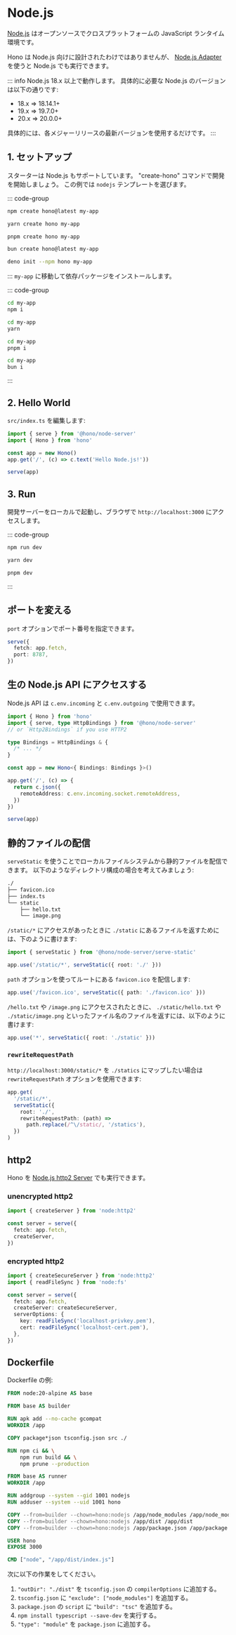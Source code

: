 # Node.js

[Node.js](https://nodejs.org/) はオープンソースでクロスプラットフォームの JavaScript ランタイム環境です。

Hono は Node.js 向けに設計されたわけではありませんが、 [Node.js Adapter](https://github.com/honojs/node-server) を使うと Node.js でも実行できます。

::: info
Node.js 18.x 以上で動作します。 具体的に必要な Node.js のバージョンは以下の通りです:

- 18.x => 18.14.1+
- 19.x => 19.7.0+
- 20.x => 20.0.0+

具体的には、各メジャーリリースの最新バージョンを使用するだけです。
:::

## 1. セットアップ

スターターは Node.js もサポートしています。
"create-hono" コマンドで開発を開始しましょう。
この例では `nodejs` テンプレートを選びます。

::: code-group

```sh [npm]
npm create hono@latest my-app
```

```sh [yarn]
yarn create hono my-app
```

```sh [pnpm]
pnpm create hono my-app
```

```sh [bun]
bun create hono@latest my-app
```

```sh [deno]
deno init --npm hono my-app
```

:::
`my-app` に移動して依存パッケージをインストールします。

::: code-group

```sh [npm]
cd my-app
npm i
```

```sh [yarn]
cd my-app
yarn
```

```sh [pnpm]
cd my-app
pnpm i
```

```sh [bun]
cd my-app
bun i
```

:::

## 2. Hello World

`src/index.ts` を編集します:

```ts
import { serve } from '@hono/node-server'
import { Hono } from 'hono'

const app = new Hono()
app.get('/', (c) => c.text('Hello Node.js!'))

serve(app)
```

## 3. Run

開発サーバーをローカルで起動し、ブラウザで `http://localhost:3000` にアクセスします。

::: code-group

```sh [npm]
npm run dev
```

```sh [yarn]
yarn dev
```

```sh [pnpm]
pnpm dev
```

:::

## ポートを変える

`port` オプションでポート番号を指定できます。

```ts
serve({
  fetch: app.fetch,
  port: 8787,
})
```

## 生の Node.js API にアクセスする

Node.js API は `c.env.incoming` と `c.env.outgoing` で使用できます。

```ts
import { Hono } from 'hono'
import { serve, type HttpBindings } from '@hono/node-server'
// or `Http2Bindings` if you use HTTP2

type Bindings = HttpBindings & {
  /* ... */
}

const app = new Hono<{ Bindings: Bindings }>()

app.get('/', (c) => {
  return c.json({
    remoteAddress: c.env.incoming.socket.remoteAddress,
  })
})

serve(app)
```

## 静的ファイルの配信

`serveStatic` を使うことでローカルファイルシステムから静的ファイルを配信できます。 以下のようなディレクトリ構成の場合を考えてみましょう:

```sh
./
├── favicon.ico
├── index.ts
└── static
    ├── hello.txt
    └── image.png
```

`/static/*` にアクセスがあったときに `./static` にあるファイルを返すためには、下のように書けます:

```ts
import { serveStatic } from '@hono/node-server/serve-static'

app.use('/static/*', serveStatic({ root: './' }))
```

`path` オプションを使ってルートにある `favicon.ico` を配信します:

```ts
app.use('/favicon.ico', serveStatic({ path: './favicon.ico' }))
```

`/hello.txt` や `/image.png` にアクセスされたときに、 `./static/hello.txt` や `./static/image.png` といったファイル名のファイルを返すには、以下のように書けます:

```ts
app.use('*', serveStatic({ root: './static' }))
```

### `rewriteRequestPath`

`http://localhost:3000/static/*` を `./statics` にマップしたい場合は `rewriteRequestPath` オプションを使用できます:

```ts
app.get(
  '/static/*',
  serveStatic({
    root: './',
    rewriteRequestPath: (path) =>
      path.replace(/^\/static/, '/statics'),
  })
)
```

## http2

Hono を [Node.js http2 Server](https://nodejs.org/api/http2.html) でも実行できます。

### unencrypted http2

```ts
import { createServer } from 'node:http2'

const server = serve({
  fetch: app.fetch,
  createServer,
})
```

### encrypted http2

```ts
import { createSecureServer } from 'node:http2'
import { readFileSync } from 'node:fs'

const server = serve({
  fetch: app.fetch,
  createServer: createSecureServer,
  serverOptions: {
    key: readFileSync('localhost-privkey.pem'),
    cert: readFileSync('localhost-cert.pem'),
  },
})
```

## Dockerfile

Dockerfile の例:

```Dockerfile
FROM node:20-alpine AS base

FROM base AS builder

RUN apk add --no-cache gcompat
WORKDIR /app

COPY package*json tsconfig.json src ./

RUN npm ci && \
    npm run build && \
    npm prune --production

FROM base AS runner
WORKDIR /app

RUN addgroup --system --gid 1001 nodejs
RUN adduser --system --uid 1001 hono

COPY --from=builder --chown=hono:nodejs /app/node_modules /app/node_modules
COPY --from=builder --chown=hono:nodejs /app/dist /app/dist
COPY --from=builder --chown=hono:nodejs /app/package.json /app/package.json

USER hono
EXPOSE 3000

CMD ["node", "/app/dist/index.js"]
```

次に以下の作業をしてください。

1. `"outDir": "./dist"` を `tsconfig.json` の `compilerOptions` に追加する。
2. `tsconfig.json` に `"exclude": ["node_modules"]` を追加する。
3. `package.json` の `script` に `"build": "tsc"` を追加する。
4. `npm install typescript --save-dev` を実行する。
5. `"type": "module"` を `package.json` に追加する。
